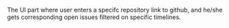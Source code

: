 The UI part where user enters a specifc repository link to github, and he/she gets corresponding open issues filtered on specific timelines.
